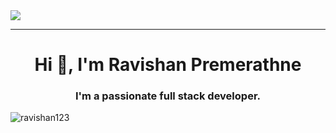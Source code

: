 <img src="https://user-images.githubusercontent.com/66440787/119236660-51452680-bb56-11eb-9313-1684ed8c898f.gif"/>
 <hr></hr>


<h1 align="center">Hi 👋, I'm Ravishan Premerathne</h1>
<h3 align="center">I'm a passionate full stack developer.
</h3>



<p><img align="center" src="https://github-readme-stats.vercel.app/api/top-langs?username=ravishan123&show_icons=true&locale=en&layout=compact" alt="ravishan123" /></p>
